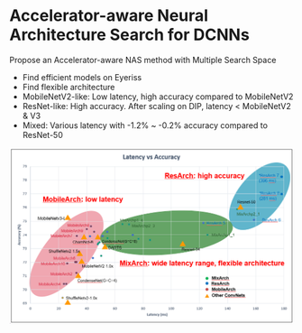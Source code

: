 # Accelerator-aware Neural Architecture Search for DCNNs


Propose an Accelerator-aware NAS method with Multiple Search Space
* Find efficient models on Eyeriss
* Find flexible architecture
* MobileNetV2-like: Low latency, high accuracy compared to MobileNetV2
* ResNet-like: High accuracy. After scaling on DIP, latency <  MobileNetV2 & V3
* Mixed: Various latency with -1.2% ~ -0.2% accuracy compared to ResNet-50


![Image 1](https://github.com/yuhsuan18/Accelerator-aware-NAS/blob/main/Images/graph1.png)



